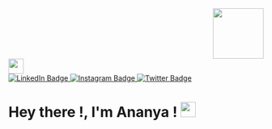 

<div id="header" align="right">
  <img src="https://media.giphy.com/media/qT3NpahR7tGnOqqjng/giphy.gif" width="100"/>
</div>

<img src="https://raw.githubusercontent.com/<OWNER>/<OWNER>/master/<GIF_NAME>.gif" width="30px">

<div id="badges">
  <a href="https://www.linkedin.com/in/ananya-gupta-1902/">
    <img src="https://img.shields.io/badge/LinkedIn-blue?style=for-the-badge&logo=linkedin&logoColor=white" alt="LinkedIn Badge"/>
  </a>
  <a href="[your-youtube-URL](https://www.instagram.com/art.by.ananya/)">
    <img src="https://img.shields.io/badge/Instagram-white?style=for-the-badge&logo=instagram&logoColor=black" alt="Instagram Badge"/>
  </a>
  <a href="[your-twitter-URL](https://twitter.com/ananyanagariya)">
    <img src="https://img.shields.io/badge/Twitter-blue?style=for-the-badge&logo=twitter&logoColor=white" alt="Twitter Badge"/>
  </a>
</div>

<img src="https://komarev.com/ghpvc/?username=ananya-gta&style=flat-square&color=blue" alt=""/>

<h1>
  Hey there !, I'm Ananya !
  <img src="https://media.giphy.com/media/hvRJCLFzcasrR4ia7z/giphy.gif" width="30px"/>
</h1>
<!--
<img align="center" src="https://github-readme-stats.vercel.app/api/<top-langs>/?username=<ananya-gta>&theme=<>" />
- 📫 How to reach me:
      Email - [anannya.gta@gmail.com](
      LinkedIn - [ananya-gupta-1902](https://link-url-here.org)
- 😄 Pronouns: She/Her

- 🔭 I’m currently working on ...
- 🌱 I’m currently learning ...
- 👯 I’m looking to collaborate on ...
- 🤔 I’m looking for help with ...
- 💬 Ask me about ...

- ⚡ Fun fact: ...
-->
